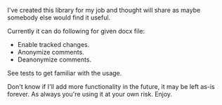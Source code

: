I've created this library for my job and thought will share as maybe somebody else would find it useful.

Currently it can do following for given docx file:
* Enable tracked changes.
* Anonymize comments.
* Deanonymize comments.

See tests to get familiar with the usage.

Don't know if I'll add more functionality in the future, it may be left as-is forever. As always you're using it at your own risk. Enjoy.

